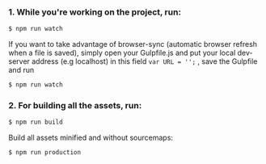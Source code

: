 ### 1. While you're working on the project, run:

```bash
$ npm run watch
```

If you want to take advantage of browser-sync (automatic browser refresh when a file is saved), simply open your Gulpfile.js and put your local dev-server address (e.g localhost) in this field ```var URL = '';``` , save the Gulpfile and run
```bash
$ npm run watch
```

### 2. For building all the assets, run:

```bash
$ npm run build
```

Build all assets minified and without sourcemaps:
```bash
$ npm run production
```